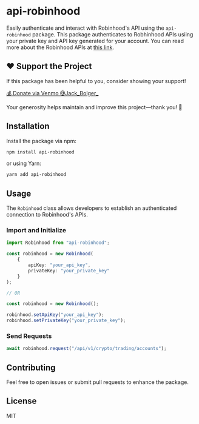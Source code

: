 # api-robinhood

Easily authenticate and interact with Robinhood's API using the `api-robinhood` package. This package authenticates to Robhinhood APIs usiing your private key and API key generated for your account. You can read more about the Robinhood APIs at [this link](https://docs.robinhood.com/crypto/trading/).

## ❤️ Support the Project  

If this package has been helpful to you, consider showing your support!

[💰 Donate via Venmo @Jack_Bolger_](https://venmo.com/Jack_Bolger_)

Your generosity helps maintain and improve this project—thank you! 🙌

## Installation

Install the package via npm:

```sh
npm install api-robinhood
```

or using Yarn:

```sh
yarn add api-robinhood
```

## Usage

The `Robinhood` class allows developers to establish an authenticated connection to Robinhood's APIs.

### Import and Initialize

```ts
import Robinhood from "api-robinhood";

const robinhood = new Robinhood(
    {
        apiKey: "your_api_key",
        privateKey: "your_private_key"
    }
);

// OR

const robinhood = new Robinhood();

robinhood.setApiKey("your_api_key");
robinhood.setPrivateKey("your_private_key");
```

### Send Requests

```ts
await robinhood.request("/api/v1/crypto/trading/accounts");
```

## Contributing

Feel free to open issues or submit pull requests to enhance the package.

## License

MIT